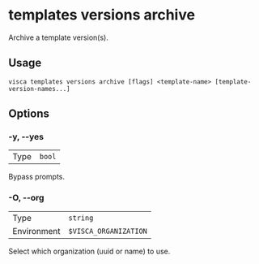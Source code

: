 # templates versions archive

Archive a template version(s).

## Usage

```console
visca templates versions archive [flags] <template-name> [template-version-names...]
```

## Options

### -y, --yes

|      |                   |
| ---- | ----------------- |
| Type | <code>bool</code> |

Bypass prompts.

### -O, --org

|             |                                  |
| ----------- | -------------------------------- |
| Type        | <code>string</code>              |
| Environment | <code>$VISCA_ORGANIZATION</code> |

Select which organization (uuid or name) to use.
